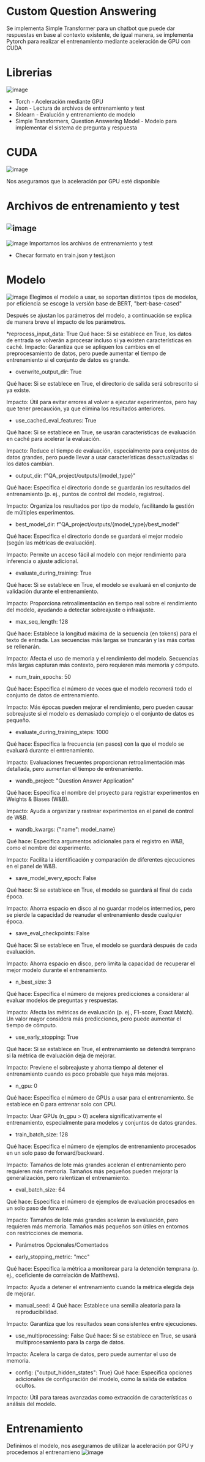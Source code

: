 # Custom Question Answering
Se implementa Simple Transformer para un chatbot que puede dar respuestas en base al contexto existente, de igual manera, se implementa Pytorch para realizar el entrenamiento mediante aceleración de GPU con CUDA

# Librerias 
![image](https://github.com/user-attachments/assets/2c30a544-3f17-45da-85d9-446d96288c9d)

* Torch - Aceleración mediante GPU
* Json - Lectura de archivos de entrenamiento y test
* Sklearn - Evalución y entrenamiento de modelo
* Simple Transformers, Question Answering Model - Modelo para implementar el sistema de pregunta y respuesta

# CUDA
![image](https://github.com/user-attachments/assets/40d3ac13-fdfc-474a-980b-6d63b5e3a522)

Nos aseguramos que la aceleración por GPU esté disponible

# Archivos de entrenamiento y test
![image](https://github.com/user-attachments/assets/827c5d2d-03d8-4e2d-b6f0-0f3dedd27799)
------------------------------------------------------------------
![image](https://github.com/user-attachments/assets/37bf9ba2-924d-4a56-9c3c-f79add1aea2e)
Importamos los archivos de entrenamiento y test 
- Checar formato en train.json y test.json

# Modelo 
![image](https://github.com/user-attachments/assets/bb0c1782-a95c-41a0-abdc-c4afce56f000)
Elegimos el modelo a usar, se soportan distintos tipos de modelos, por eficiencia se escoge la versión base de BERT, "bert-base-cased"

Después se ajustan los parámetros del modelo, a continuación se explica de manera breve el impacto de los parámetros. 

*reprocess_input_data: True
Qué hace: Si se establece en True, los datos de entrada se volverán a procesar incluso si ya existen características en caché.
Impacto: Garantiza que se apliquen los cambios en el preprocesamiento de datos, pero puede aumentar el tiempo de entrenamiento si el conjunto de datos es grande.

* overwrite_output_dir: True
  
Qué hace: Si se establece en True, el directorio de salida será sobrescrito si ya existe.

Impacto: Útil para evitar errores al volver a ejecutar experimentos, pero hay que tener precaución, ya que elimina los resultados anteriores.

* use_cached_eval_features: True
  
Qué hace: Si se establece en True, se usarán características de evaluación en caché para acelerar la evaluación.

Impacto: Reduce el tiempo de evaluación, especialmente para conjuntos de datos grandes, pero puede llevar a usar características desactualizadas si los datos cambian.

* output_dir: f"QA_project/outputs/{model_type}"
  
Qué hace: Especifica el directorio donde se guardarán los resultados del entrenamiento (p. ej., puntos de control del modelo, registros).

Impacto: Organiza los resultados por tipo de modelo, facilitando la gestión de múltiples experimentos.

* best_model_dir: f"QA_project/outputs/{model_type}/best_model"
  
Qué hace: Especifica el directorio donde se guardará el mejor modelo (según las métricas de evaluación).

Impacto: Permite un acceso fácil al modelo con mejor rendimiento para inferencia o ajuste adicional.

* evaluate_during_training: True
  
Qué hace: Si se establece en True, el modelo se evaluará en el conjunto de validación durante el entrenamiento.

Impacto: Proporciona retroalimentación en tiempo real sobre el rendimiento del modelo, ayudando a detectar sobreajuste o infraajuste.

* max_seq_length: 128
  
Qué hace: Establece la longitud máxima de la secuencia (en tokens) para el texto de entrada. Las secuencias más largas se truncarán y las más cortas se rellenarán.

Impacto: Afecta el uso de memoria y el rendimiento del modelo. Secuencias más largas capturan más contexto, pero requieren más memoria y cómputo.

* num_train_epochs: 50
  
Qué hace: Especifica el número de veces que el modelo recorrerá todo el conjunto de datos de entrenamiento.

Impacto: Más épocas pueden mejorar el rendimiento, pero pueden causar sobreajuste si el modelo es demasiado complejo o el conjunto de datos es pequeño.

* evaluate_during_training_steps: 1000
  
Qué hace: Especifica la frecuencia (en pasos) con la que el modelo se evaluará durante el entrenamiento.

Impacto: Evaluaciones frecuentes proporcionan retroalimentación más detallada, pero aumentan el tiempo de entrenamiento.

* wandb_project: "Question Answer Application"
  
Qué hace: Especifica el nombre del proyecto para registrar experimentos en Weights & Biases (W&B).

Impacto: Ayuda a organizar y rastrear experimentos en el panel de control de W&B.

* wandb_kwargs: {"name": model_name}
  
Qué hace: Especifica argumentos adicionales para el registro en W&B, como el nombre del experimento.

Impacto: Facilita la identificación y comparación de diferentes ejecuciones en el panel de W&B.

* save_model_every_epoch: False
  
Qué hace: Si se establece en True, el modelo se guardará al final de cada época.

Impacto: Ahorra espacio en disco al no guardar modelos intermedios, pero se pierde la capacidad de reanudar el entrenamiento desde cualquier época.

* save_eval_checkpoints: False
  
Qué hace: Si se establece en True, el modelo se guardará después de cada evaluación.

Impacto: Ahorra espacio en disco, pero limita la capacidad de recuperar el mejor modelo durante el entrenamiento.

* n_best_size: 3
  
Qué hace: Especifica el número de mejores predicciones a considerar al evaluar modelos de preguntas y respuestas.

Impacto: Afecta las métricas de evaluación (p. ej., F1-score, Exact Match). Un valor mayor considera más predicciones, pero puede aumentar el tiempo de cómputo.

* use_early_stopping: True
  
Qué hace: Si se establece en True, el entrenamiento se detendrá temprano si la métrica de evaluación deja de mejorar.

Impacto: Previene el sobreajuste y ahorra tiempo al detener el entrenamiento cuando es poco probable que haya más mejoras.

* n_gpu: 0
  
Qué hace: Especifica el número de GPUs a usar para el entrenamiento. Se establece en 0 para entrenar solo con CPU.

Impacto: Usar GPUs (n_gpu > 0) acelera significativamente el entrenamiento, especialmente para modelos y conjuntos de datos grandes.

* train_batch_size: 128
  
Qué hace: Especifica el número de ejemplos de entrenamiento procesados en un solo paso de forward/backward.

Impacto: Tamaños de lote más grandes aceleran el entrenamiento pero requieren más memoria. Tamaños más pequeños pueden mejorar la generalización, pero ralentizan el entrenamiento.

* eval_batch_size: 64
  
Qué hace: Especifica el número de ejemplos de evaluación procesados en un solo paso de forward.

Impacto: Tamaños de lote más grandes aceleran la evaluación, pero requieren más memoria. Tamaños más pequeños son útiles en entornos con restricciones de memoria.

* Parámetros Opcionales/Comentados

* early_stopping_metric: "mcc"
  
Qué hace: Especifica la métrica a monitorear para la detención temprana (p. ej., coeficiente de correlación de Matthews).

Impacto: Ayuda a detener el entrenamiento cuando la métrica elegida deja de mejorar.

* manual_seed: 4
Qué hace: Establece una semilla aleatoria para la reproducibilidad.

Impacto: Garantiza que los resultados sean consistentes entre ejecuciones.

* use_multiprocessing: False
Qué hace: Si se establece en True, se usará multiprocesamiento para la carga de datos.

Impacto: Acelera la carga de datos, pero puede aumentar el uso de memoria.

* config: {"output_hidden_states": True}
Qué hace: Especifica opciones adicionales de configuración del modelo, como la salida de estados ocultos.

Impacto: Útil para tareas avanzadas como extracción de características o análisis del modelo.

# Entrenamiento 

Definimos el modelo, nos aseguramos de utilizar la aceleración por GPU y procedemos al entrenamieno 
![image](https://github.com/user-attachments/assets/ef53c43c-151f-4d55-85cf-619a3cf5c481)


